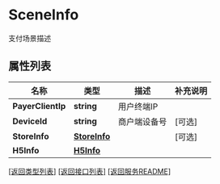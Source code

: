 # SceneInfo

支付场景描述

## 属性列表

名称 | 类型 | 描述 | 补充说明
------------ | ------------- | ------------- | -------------
**PayerClientIp** | **string** | 用户终端IP  | 
**DeviceId** | **string** | 商户端设备号  | [可选] 
**StoreInfo** | [**StoreInfo**](StoreInfo.md) |  | [可选] 
**H5Info** | [**H5Info**](H5Info.md) |  | 

[\[返回类型列表\]](README.md#类型列表)
[\[返回接口列表\]](README.md#接口列表)
[\[返回服务README\]](README.md)



